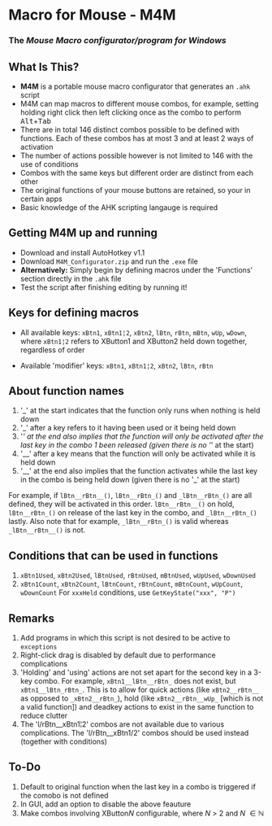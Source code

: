 Macro for Mouse - M4M
===========================================
### The ***Mouse Macro** configurator/program for Windows*

What Is This?
-----------------------------
* **M4M** is a portable mouse macro configurator that generates an `.ahk` script
* M4M can map macros to different mouse combos, for example, setting holding right click then left clicking once as the combo to perform <kbd>Alt</kbd>+<kbd>Tab</kbd>
* There are in total 146 distinct combos possible to be defined with functions. Each of these combos has at most 3 and at least 2 ways of activation
* The number of actions possible however is not limited to 146 with the use of conditions
* Combos with the same keys but different order are distinct from each other
* The original functions of your mouse buttons are retained, so your in certain apps
* Basic knowledge of the AHK scripting langauge is required

Getting M4M up and running
---------------------------
* Download and install AutoHotkey v1.1
* Download `M4M_Configurator.zip` and run the `.exe` file
* **Alternatively:** Simply begin by defining macros under the 'Functions' section directly in the `.ahk` file
* Test the script after finishing editing by running it!

Keys for defining macros
---------------------------
* All available keys: `xBtn1`, `xBtn1¦2`, `xBtn2`, `lBtn`, `rBtn`, `mBtn`, `wUp`, `wDown`, where `xBtn1¦2` refers to XButton1 and XButton2 held down together, regardless of order

* Available 'modifier' keys: `xBtn1`, `xBtn1¦2`, `xBtn2`, `lBtn`, `rBtn`

About function names
---------------------------
1. '_' at the start indicates that the function only runs when nothing is held down
1. '_' after a key refers to it having been used or it being held down
1. '_' at the end also implies that the function will only be activated after the last key in the combo 1 been released (given there is no '_' at the start)
1. '__' after a key means that the function will only be activated while it is held down
1. '__' at the end also implies that the function activates while the last key in the combo is being held down (given there is no '_' at the start)

For example, if `lBtn__rBtn__()`, `lBtn__rBtn_()` and `_lBtn__rBtn_()` are all defined, they will be activated in this order. `lBtn__rBtn__()` on hold, `lBtn__rBtn_()` on release of the last key in the combo, and `_lBtn__rBtn_()` lastly. Also note that for example, `_lBtn__rBtn_()` is valid whereas `_lBtn__rBtn__()` is not.

Conditions that can be used in functions
---------------------------
1. `xBtn1Used`, `xBtn2Used`, `lBtnUsed`, `rBtnUsed`, `mBtnUsed`, `wUpUsed`, `wDownUsed`
1. `xBtn1Count`, `xBtn2Count`, `lBtnCount`, `rBtnCount`, `mBtnCount`, `wUpCount`, `wDownCount`
For `xxxHeld` conditions, use `GetKeyState("xxx", "P")`

Remarks
---------------------------
1. Add programs in which this script is not desired to be active to `exceptions`
1. Right-click drag is disabled by default due to performance complications
1. 'Holding' and 'using' actions are not set apart for the second key in a 3-key combo. For example, `xBtn1__lBtn__rBtn_` does not exist, but `xBtn1__lBtn_rBtn_`. This is to allow for quick actions (like `xBtn2__rBtn__` as opposed to `_xBtn2__rBtn_`), hold (like `xBtn2__rBtn__wUp_` [which is not a valid function]) and deadkey actions to exist in the same function to reduce clutter
1. The 'l/rBtn__xBtn1¦2' combos are not available due to various complications. The 'l/rBtn__xBtn1/2' combos should be used instead (together with conditions)

To-Do
---------------------------
1. Default to original function when the last key in a combo is triggered if the comobo is not defined
2. In GUI, add an option to disable the above feauture
3. Make combos involving XButton*N* configurable, where *N* > 2 and *N* $\in \mathbb{N}$
